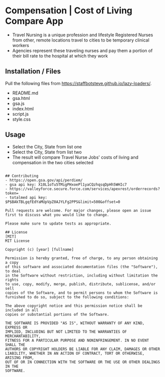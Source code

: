 # Compensation | Cost of Living Compare App

- Travel Nursing is a unique profession and lifestyle
  Registered Nurses from other, remote locations travel to cities to be temporary clinical workers
- Agencies represent these traveling nurses and pay them a portion of their bill rate to the hospital at which they work

## Installation / Files

Pull the following files from https://staffbotsteve.github.io/lazy-loaders/.

- README.md
- gsa.html
- gsa.js
- index.html
- script.js
- style.css

## Usage

- Select the City, State from list one
- Select the City, State from list two
- The result will compare Travel Nurse Jobs' costs of living and compensation in the two cities selected

```

## Contributing
- https://open.gsa.gov/api/perdiem/
- gsa api key: X10L1oTu5TMigPHxoePl1yaCQzhqsqDpHh5WHIc7
- https://valleyforce.secure.force.com/services/apexrest/orderrecords?token=
- totalmed api key: $P$BAkTBLgqfEdYaMUpVpZ0AJYLFg2PPS&limit=500&offset=0

Pull requests are welcome. For major changes, please open an issue first to discuss what you would like to change.

Please make sure to update tests as appropriate.

## License
[MIT]
MIT License

Copyright (c) [year] [fullname]

Permission is hereby granted, free of charge, to any person obtaining a copy
of this software and associated documentation files (the "Software"), to deal
in the Software without restriction, including without limitation the rights
to use, copy, modify, merge, publish, distribute, sublicense, and/or sell
copies of the Software, and to permit persons to whom the Software is
furnished to do so, subject to the following conditions:

The above copyright notice and this permission notice shall be included in all
copies or substantial portions of the Software.

THE SOFTWARE IS PROVIDED "AS IS", WITHOUT WARRANTY OF ANY KIND, EXPRESS OR
IMPLIED, INCLUDING BUT NOT LIMITED TO THE WARRANTIES OF MERCHANTABILITY,
FITNESS FOR A PARTICULAR PURPOSE AND NONINFRINGEMENT. IN NO EVENT SHALL THE
AUTHORS OR COPYRIGHT HOLDERS BE LIABLE FOR ANY CLAIM, DAMAGES OR OTHER
LIABILITY, WHETHER IN AN ACTION OF CONTRACT, TORT OR OTHERWISE, ARISING FROM,
OUT OF OR IN CONNECTION WITH THE SOFTWARE OR THE USE OR OTHER DEALINGS IN THE
SOFTWARE.
```
